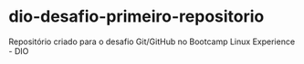 # dio-desafio-primeiro-repositorio
Repositório criado para o desafio Git/GitHub no Bootcamp Linux Experience - DIO
